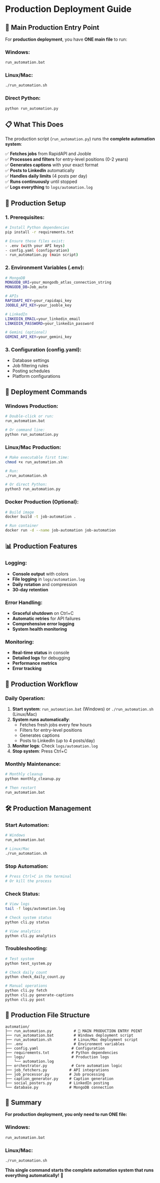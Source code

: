 # Production Deployment Guide

## 🚀 Main Production Entry Point

For **production deployment**, you have **ONE main file** to run:

### **Windows:**
```bash
run_automation.bat
```

### **Linux/Mac:**
```bash
./run_automation.sh
```

### **Direct Python:**
```bash
python run_automation.py
```

## 📋 What This Does

The production script (`run_automation.py`) runs the **complete automation system**:

✅ **Fetches jobs** from RapidAPI and Jooble  
✅ **Processes and filters** for entry-level positions (0-2 years)  
✅ **Generates captions** with your exact format  
✅ **Posts to LinkedIn** automatically  
✅ **Handles daily limits** (4 posts per day)  
✅ **Runs continuously** until stopped  
✅ **Logs everything** to `logs/automation.log`  

## 🔧 Production Setup

### **1. Prerequisites:**
```bash
# Install Python dependencies
pip install -r requirements.txt

# Ensure these files exist:
- .env (with your API keys)
- config.yaml (configuration)
- run_automation.py (main script)
```

### **2. Environment Variables (.env):**
```bash
# MongoDB
MONGODB_URI=your_mongodb_atlas_connection_string
MONGODB_DB=Job_auto

# APIs
RAPIDAPI_KEY=your_rapidapi_key
JOOBLE_API_KEY=your_jooble_key

# LinkedIn
LINKEDIN_EMAIL=your_linkedin_email
LINKEDIN_PASSWORD=your_linkedin_password

# Gemini (optional)
GEMINI_API_KEY=your_gemini_key
```

### **3. Configuration (config.yaml):**
- Database settings
- Job filtering rules
- Posting schedules
- Platform configurations

## 🚀 Deployment Commands

### **Windows Production:**
```bash
# Double-click or run:
run_automation.bat

# Or command line:
python run_automation.py
```

### **Linux/Mac Production:**
```bash
# Make executable first time:
chmod +x run_automation.sh

# Run:
./run_automation.sh

# Or direct Python:
python3 run_automation.py
```

### **Docker Production (Optional):**
```bash
# Build image
docker build -t job-automation .

# Run container
docker run -d --name job-automation job-automation
```

## 📊 Production Features

### **Logging:**
- **Console output** with colors
- **File logging** in `logs/automation.log`
- **Daily rotation** and compression
- **30-day retention**

### **Error Handling:**
- **Graceful shutdown** on Ctrl+C
- **Automatic retries** for API failures
- **Comprehensive error logging**
- **System health monitoring**

### **Monitoring:**
- **Real-time status** in console
- **Detailed logs** for debugging
- **Performance metrics**
- **Error tracking**

## 🔄 Production Workflow

### **Daily Operation:**
1. **Start system**: `run_automation.bat` (Windows) or `./run_automation.sh` (Linux/Mac)
2. **System runs automatically**:
   - Fetches fresh jobs every few hours
   - Filters for entry-level positions
   - Generates captions
   - Posts to LinkedIn (up to 4 posts/day)
3. **Monitor logs**: Check `logs/automation.log`
4. **Stop system**: Press Ctrl+C

### **Monthly Maintenance:**
```bash
# Monthly cleanup
python monthly_cleanup.py

# Then restart
run_automation.bat
```

## 🛠️ Production Management

### **Start Automation:**
```bash
# Windows
run_automation.bat

# Linux/Mac
./run_automation.sh
```

### **Stop Automation:**
```bash
# Press Ctrl+C in the terminal
# Or kill the process
```

### **Check Status:**
```bash
# View logs
tail -f logs/automation.log

# Check system status
python cli.py status

# View analytics
python cli.py analytics
```

### **Troubleshooting:**
```bash
# Test system
python test_system.py

# Check daily count
python check_daily_count.py

# Manual operations
python cli.py fetch
python cli.py generate-captions
python cli.py post
```

## 📁 Production File Structure

```
automation/
├── run_automation.py          # 🚀 MAIN PRODUCTION ENTRY POINT
├── run_automation.bat         # Windows deployment script
├── run_automation.sh          # Linux/Mac deployment script
├── .env                       # Environment variables
├── config.yaml               # Configuration
├── requirements.txt          # Python dependencies
├── logs/                     # Production logs
│   └── automation.log
├── orchestrator.py           # Core automation logic
├── job_fetchers.py          # API integrations
├── job_processor.py         # Job processing
├── caption_generator.py     # Caption generation
├── social_posters.py        # LinkedIn posting
└── database.py              # MongoDB connection
```

## 🎯 Summary

**For production deployment, you only need to run ONE file:**

### **Windows:**
```bash
run_automation.bat
```

### **Linux/Mac:**
```bash
./run_automation.sh
```

**This single command starts the complete automation system that runs everything automatically!** 🚀

